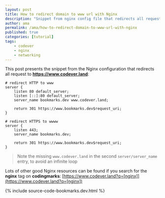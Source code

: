 ```yaml
---
layout: post
title: How to redirect domain to www url with Nginx
description: "Snippet from nginx config file that redirects all requests (http and https) to the www URL"
author: ama
permalink: /ama/how-to-redirect-domain-to-www-url-with-nginx
published: true
categories: [tutorial]
tags:
    - codever
    - nginx
    - networking
---
```


This post presents the snippet from the Nginx configuration that redirects all request to **https://www.codever.land**:

```
# redirect HTTP to www
server {
    listen 80 default_server;
    listen [::]:80 default_server;
    server_name bookmarks.dev www.codever.land;

    return 301 https://www.bookmarks.dev$request_uri;
}

# redirect HTTPS to wwww
server {
    listen 443;
    server_name bookmarks.dev;

    return 301 https://www.bookmarks.dev$request_uri;
}
```

> Note the missing `www.codever.land` in the second `server/server_name` entry, to avoid an infinite loop

Lots of other good Nginx resources can be found if you search for the **nginx** tag on **codingmarks**: [https://www.codever.land?q=[nginx]](https://www.codever.land?q=[nginx])

{% include source-code-bookmarks.dev.html %}

